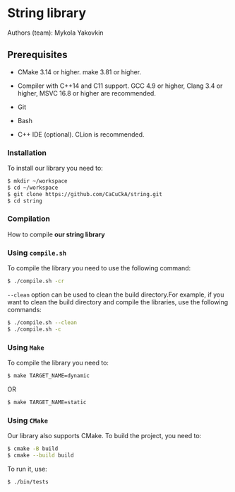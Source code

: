 # String library
Authors (team): <a src="https://github.com/CaCuCkA">Mykola Yakovkin</a>
## Prerequisites

- CMake 3.14 or higher. make 3.81 or higher.

- Compiler with C++14 and C11 support. GCC 4.9 or higher, Clang 3.4 or higher, MSVC 16.8 or higher are recommended.

- Git

- Bash

- C++ IDE (optional). CLion is recommended.

### Installation
To install our library you need to:
```bash
$ mkdir ~/workspace
$ cd ~/workspace
$ git clone https://github.com/CaCuCkA/string.git
$ cd string
```
### Compilation
How to compile <strong>our string library</strong>
### Using `compile.sh`
To compile the library you need to use the following command:
```bash
$ ./compile.sh -cr
```
`--clean` option can be used to clean the build directory.For example, if you want to clean the build directory and compile the libraries, use the following commands:
```bash
$ ./compile.sh --clean
$ ./compile.sh -c
```
### Using `Make`
To compile the library you need to:
```bash
$ make TARGET_NAME=dynamic 
```
OR
```bash
$ make TARGET_NAME=static 
```

### Using `CMake`
Our library also supports CMake.
To build the project, you need to:
```bash
$ cmake -B build
$ cmake --build build
```
To run it, use:
```bash
$ ./bin/tests
```


